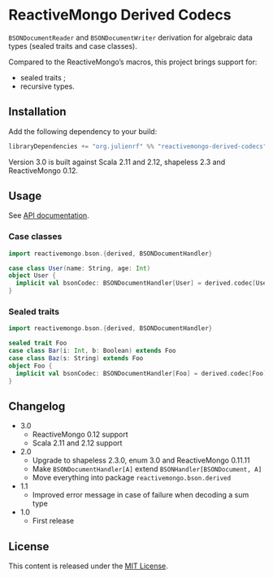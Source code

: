 # ReactiveMongo Derived Codecs

`BSONDocumentReader` and `BSONDocumentWriter` derivation for algebraic data types (sealed traits and case classes).

Compared to the ReactiveMongo’s macros, this project brings support for:
- sealed traits ;
- recursive types.

## Installation

Add the following dependency to your build:

~~~ scala
libraryDependencies += "org.julienrf" %% "reactivemongo-derived-codecs" % "3.0"
~~~

Version 3.0 is built against Scala 2.11 and 2.12, shapeless 2.3 and ReactiveMongo 0.12.

## Usage

See [API documentation](http://julienrf.github.io/reactivemongo-derived-codecs/3.0/api/).

### Case classes

~~~ scala
import reactivemongo.bson.{derived, BSONDocumentHandler}

case class User(name: String, age: Int)
object User {
  implicit val bsonCodec: BSONDocumentHandler[User] = derived.codec[User]
}
~~~

### Sealed traits

~~~ scala
import reactivemongo.bson.{derived, BSONDocumentHandler}

sealed trait Foo
case class Bar(i: Int, b: Boolean) extends Foo
case class Baz(s: String) extends Foo
object Foo {
  implicit val bsonCodec: BSONDocumentHandler[Foo] = derived.codec[Foo]
}
~~~

## Changelog

- 3.0
    - ReactiveMongo 0.12 support
    - Scala 2.11 and 2.12 support
- 2.0
    - Upgrade to shapeless 2.3.0, enum 3.0 and ReactiveMongo 0.11.11
    - Make `BSONDocumentHandler[A]` extend `BSONHandler[BSONDocument, A]`
    - Move everything into package `reactivemongo.bson.derived`
- 1.1
    - Improved error message in case of failure when decoding a sum type
- 1.0
    - First release

## License

This content is released under the [MIT License](http://opensource.org/licenses/mit-license.php).
